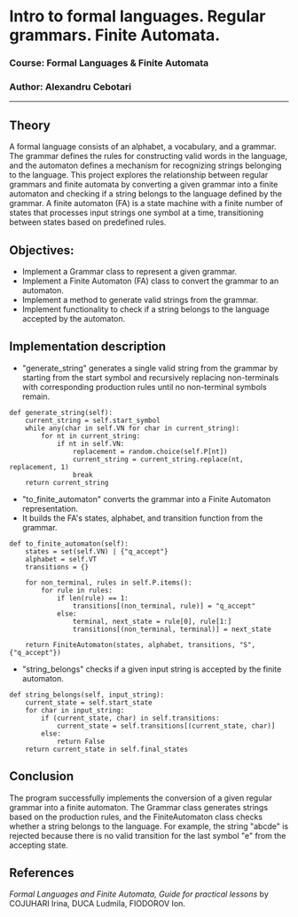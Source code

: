 # Intro to formal languages. Regular grammars. Finite Automata.

### Course: Formal Languages & Finite Automata
### Author: Alexandru Cebotari

----

## Theory
A formal language consists of an alphabet, a vocabulary, and a grammar.
The grammar defines the rules for constructing valid words in the language, and the automaton defines a mechanism for recognizing strings belonging to the language.
This project explores the relationship between regular grammars and finite automata by converting a given grammar into a finite automaton and checking if a string belongs to the language defined by the grammar.
A finite automaton (FA) is a state machine with a finite number of states that processes input strings one symbol at a time, transitioning between states based on predefined rules.


## Objectives:

* Implement a Grammar class to represent a given grammar.
* Implement a Finite Automaton (FA) class to convert the grammar to an automaton.
* Implement a method to generate valid strings from the grammar.
* Implement functionality to check if a string belongs to the language accepted by the automaton.


## Implementation description

* "generate_string" generates a single valid string from the grammar by starting from the start symbol and recursively replacing non-terminals with corresponding production rules until no non-terminal symbols remain.

```
def generate_string(self):
    current_string = self.start_symbol
    while any(char in self.VN for char in current_string):  
        for nt in current_string:
            if nt in self.VN:
                replacement = random.choice(self.P[nt])  
                current_string = current_string.replace(nt, replacement, 1)
                break  
    return current_string
```

* "to_finite_automaton" converts the grammar into a Finite Automaton representation.
* It builds the FA's states, alphabet, and transition function from the grammar.

```
def to_finite_automaton(self):
    states = set(self.VN) | {"q_accept"}  
    alphabet = self.VT
    transitions = {}

    for non_terminal, rules in self.P.items():
        for rule in rules:
            if len(rule) == 1:  
                transitions[(non_terminal, rule)] = "q_accept"
            else:
                terminal, next_state = rule[0], rule[1:]
                transitions[(non_terminal, terminal)] = next_state

    return FiniteAutomaton(states, alphabet, transitions, "S", {"q_accept"})
```

* "string_belongs" checks if a given input string is accepted by the finite automaton.

```
def string_belongs(self, input_string):
    current_state = self.start_state
    for char in input_string:
        if (current_state, char) in self.transitions:
            current_state = self.transitions[(current_state, char)]
        else:
            return False
    return current_state in self.final_states
```

## Conclusion

The program successfully implements the conversion of a given regular grammar into a finite automaton.
The Grammar class generates strings based on the production rules, and the FiniteAutomaton class checks whether a string belongs to the language.
For example, the string "abcde" is rejected because there is no valid transition for the last symbol "e" from the accepting state.

## References

_Formal Languages and Finite Automata, Guide for practical lessons_ by COJUHARI Irina, DUCA Ludmila, FIODOROV Ion.
